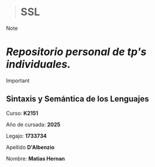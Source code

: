 
># **SSL**

>[!NOTE]
># *Repositorio personal de tp's individuales.*

>[!IMPORTANT]
>## Sintaxis y Semántica de los Lenguajes
>
> Curso: **K2151**
>
> Año de cursada: **2025**
>
> Legajo: **1733734**
>
> Apellido **D'Albenzio**
>
> Nombre: **Matias Hernan**
>

